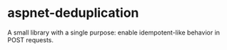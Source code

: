 # aspnet-deduplication
A small library with a single purpose: enable idempotent-like behavior in POST requests.
